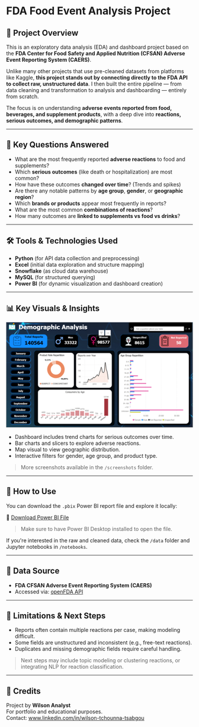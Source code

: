 # FDA Food Event Analysis Project

## 📌 Project Overview

This is an exploratory data analysis (EDA) and dashboard project based on the **FDA Center for Food Safety and Applied Nutrition (CFSAN) Adverse Event Reporting System (CAERS)**.

Unlike many other projects that use pre-cleaned datasets from platforms like Kaggle, **this project stands out by connecting directly to the FDA API to collect raw, unstructured data**. I then built the entire pipeline — from data cleaning and transformation to analysis and dashboarding — entirely from scratch.

The focus is on understanding **adverse events reported from food, beverages, and supplement products**, with a deep dive into **reactions, serious outcomes, and demographic patterns**.

---

## 🎯 Key Questions Answered

- What are the most frequently reported **adverse reactions** to food and supplements?
- Which **serious outcomes** (like death or hospitalization) are most common?
- How have these outcomes **changed over time**? (Trends and spikes)
- Are there any notable patterns by **age group**, **gender**, or **geographic region**?
- Which **brands or products** appear most frequently in reports?
- What are the most common **combinations of reactions**?
- How many outcomes are **linked to supplements vs food vs drinks**?

---

## 🛠 Tools & Technologies Used

- **Python** (for API data collection and preprocessing)
- **Excel** (initial data exploration and structure mapping)
- **Snowflake** (as cloud data warehouse)
- **MySQL** (for structured querying)
- **Power BI** (for dynamic visualization and dashboard creation)

---

## 📊 Key Visuals & Insights

<img src="powerBI/screenshots/p1.PNG" width="700" alt="Dashboard Overview" />

- Dashboard includes trend charts for serious outcomes over time.
- Bar charts and slicers to explore adverse reactions.
- Map visual to view geographic distribution.
- Interactive filters for gender, age group, and product type.

> More screenshots available in the `/screenshots` folder.

---

## 📂 How to Use

You can download the `.pbix` Power BI report file and explore it locally:

🔗 [Download Power BI File](https://drive.google.com/file/d/1J2pMChG_9wpG3K_KKPaYBP7Kj7lCldmw/view?usp=sharing)

> Make sure to have Power BI Desktop installed to open the file.

If you're interested in the raw and cleaned data, check the `/data` folder and Jupyter notebooks in `/notebooks`.

---

## 📡 Data Source

- **FDA CFSAN Adverse Event Reporting System (CAERS)**
- Accessed via: [openFDA API](https://open.fda.gov/apis/)

---

## 🚧 Limitations & Next Steps

- Reports often contain multiple reactions per case, making modeling difficult.
- Some fields are unstructured and inconsistent (e.g., free-text reactions).
- Duplicates and missing demographic fields require careful handling.

> Next steps may include topic modeling or clustering reactions, or integrating NLP for reaction classification.

---

## 🙌 Credits

Project by **Wilson Analyst**  
For portfolio and educational purposes.  
Contact: www.linkedin.com/in/wilson-tchounna-tsabgou
